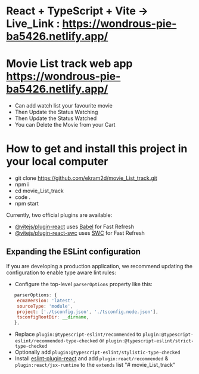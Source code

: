# React + TypeScript + Vite -> Live_Link : https://wondrous-pie-ba5426.netlify.app/
# Movie List track web app  https://wondrous-pie-ba5426.netlify.app/
 - Can add watch list your favourite movie
 - Then Update the Status Watching
 - Then Update the Status Watched
 - You can Delete the Movie from your Cart
# How to get and install this project in your local computer 
 - git clone https://github.com/ekram2d/movie_List_track.git
 - npm i
 - cd movie_List_track
 - code .
 - npm start




Currently, two official plugins are available:

- [@vitejs/plugin-react](https://github.com/vitejs/vite-plugin-react/blob/main/packages/plugin-react/README.md) uses [Babel](https://babeljs.io/) for Fast Refresh
- [@vitejs/plugin-react-swc](https://github.com/vitejs/vite-plugin-react-swc) uses [SWC](https://swc.rs/) for Fast Refresh

## Expanding the ESLint configuration

If you are developing a production application, we recommend updating the configuration to enable type aware lint rules:

- Configure the top-level `parserOptions` property like this:

```js
   parserOptions: {
    ecmaVersion: 'latest',
    sourceType: 'module',
    project: ['./tsconfig.json', './tsconfig.node.json'],
    tsconfigRootDir: __dirname,
   },
```

- Replace `plugin:@typescript-eslint/recommended` to `plugin:@typescript-eslint/recommended-type-checked` or `plugin:@typescript-eslint/strict-type-checked`
- Optionally add `plugin:@typescript-eslint/stylistic-type-checked`
- Install [eslint-plugin-react](https://github.com/jsx-eslint/eslint-plugin-react) and add `plugin:react/recommended` & `plugin:react/jsx-runtime` to the `extends` list
"# movie_List_track" 
